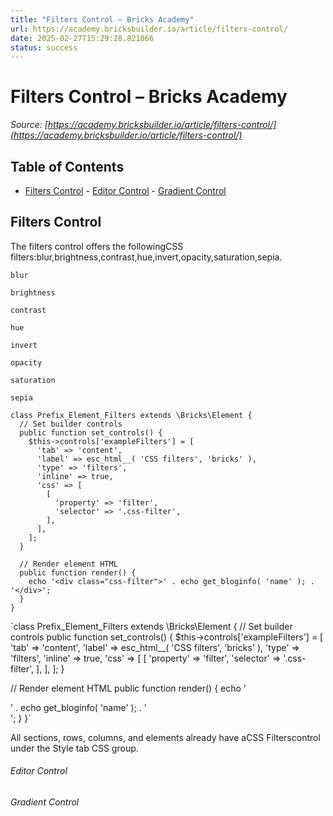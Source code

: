 ```yaml
---
title: "Filters Control – Bricks Academy"
url: https://academy.bricksbuilder.io/article/filters-control/
date: 2025-02-27T15:29:28.821066
status: success
---
```


# Filters Control – Bricks Academy

*Source: [https://academy.bricksbuilder.io/article/filters-control/](https://academy.bricksbuilder.io/article/filters-control/)*

## Table of Contents

- [Filters Control](#filters-control)
        - [Editor Control](#editor-control)
        - [Gradient Control](#gradient-control)

## Filters Control

The filters control offers the followingCSS filters:blur,brightness,contrast,hue,invert,opacity,saturation,sepia.

`blur`

`brightness`

`contrast`

`hue`

`invert`

`opacity`

`saturation`

`sepia`

```
class Prefix_Element_Filters extends \Bricks\Element {
  // Set builder controls
  public function set_controls() {
    $this->controls['exampleFilters'] = [
      'tab' => 'content',
      'label' => esc_html__( 'CSS filters', 'bricks' ),
      'type' => 'filters',
      'inline' => true,
      'css' => [
        [
          'property' => 'filter',
          'selector' => '.css-filter',
        ],
      ],
    ];
  }

  // Render element HTML
  public function render() {
    echo '<div class="css-filter">' . echo get_bloginfo( 'name' ); . '</div>';
  }
}
```

`class Prefix_Element_Filters extends \Bricks\Element {
  // Set builder controls
  public function set_controls() {
    $this->controls['exampleFilters'] = [
      'tab' => 'content',
      'label' => esc_html__( 'CSS filters', 'bricks' ),
      'type' => 'filters',
      'inline' => true,
      'css' => [
        [
          'property' => 'filter',
          'selector' => '.css-filter',
        ],
      ],
    ];
  }

  // Render element HTML
  public function render() {
    echo '<div class="css-filter">' . echo get_bloginfo( 'name' ); . '</div>';
  }
}`

All sections, rows, columns, and elements already have aCSS Filterscontrol under the Style tab CSS group.

###### Editor Control

###### Gradient Control

